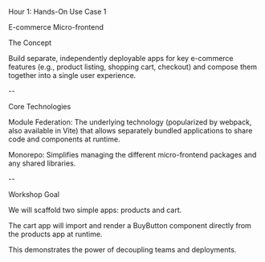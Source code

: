 Hour 1: Hands-On Use Case 1

E-commerce Micro-frontend

The Concept

Build separate, independently deployable apps for key e-commerce features (e.g., product listing, shopping cart, checkout) and compose them together into a single user experience.

--

Core Technologies

Module Federation: The underlying technology (popularized by webpack, also available in Vite) that allows separately bundled applications to share code and components at runtime.

Monorepo: Simplifies managing the different micro-frontend packages and any shared libraries.

--

Workshop Goal

We will scaffold two simple apps: products and cart.

The cart app will import and render a BuyButton component directly from the products app at runtime.

This demonstrates the power of decoupling teams and deployments.
